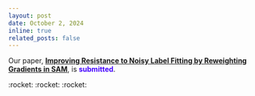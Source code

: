 ```yaml
---
layout: post
date: October 2, 2024
inline: true
related_posts: false
---
```


<p>
  Our paper, <strong><a href="https://arxiv.org/abs/2411.17132" target="_blank">Improving Resistance to Noisy Label Fitting by Reweighting Gradients in SAM</a></strong>, is <strong><span style="color: #4400ff;">submitted</strong>.
</p>
:rocket: :rocket: :rocket: